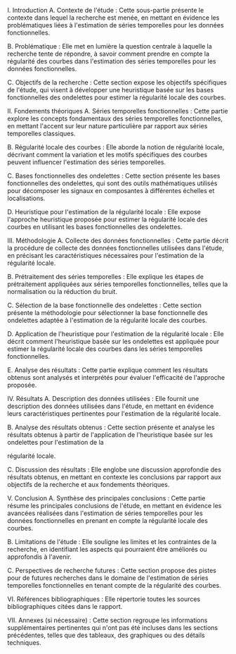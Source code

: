 I. Introduction
A. Contexte de l'étude : Cette sous-partie présente le contexte dans lequel la recherche est menée, en mettant en évidence les problématiques liées à l'estimation de séries temporelles pour les données fonctionnelles.

B. Problématique : Elle met en lumière la question centrale à laquelle la recherche tente de répondre, à savoir comment prendre en compte la régularité des courbes dans l'estimation des séries temporelles pour les données fonctionnelles.

C. Objectifs de la recherche : Cette section expose les objectifs spécifiques de l'étude, qui visent à développer une heuristique basée sur les bases fonctionnelles des ondelettes pour estimer la régularité locale des courbes.

II. Fondements théoriques
A. Séries temporelles fonctionnelles : Cette partie explore les concepts fondamentaux des séries temporelles fonctionnelles, en mettant l'accent sur leur nature particulière par rapport aux séries temporelles classiques.

B. Régularité locale des courbes : Elle aborde la notion de régularité locale, décrivant comment la variation et les motifs spécifiques des courbes peuvent influencer l'estimation des séries temporelles.

C. Bases fonctionnelles des ondelettes : Cette section présente les bases fonctionnelles des ondelettes, qui sont des outils mathématiques utilisés pour décomposer les signaux en composantes à différentes échelles et localisations.

D. Heuristique pour l'estimation de la régularité locale : Elle expose l'approche heuristique proposée pour estimer la régularité locale des courbes en utilisant les bases fonctionnelles des ondelettes.

III. Méthodologie
A. Collecte des données fonctionnelles : Cette partie décrit la procédure de collecte des données fonctionnelles utilisées dans l'étude, en précisant les caractéristiques nécessaires pour l'estimation de la régularité locale.

B. Prétraitement des séries temporelles : Elle explique les étapes de prétraitement appliquées aux séries temporelles fonctionnelles, telles que la normalisation ou la réduction du bruit.

C. Sélection de la base fonctionnelle des ondelettes : Cette section présente la méthodologie pour sélectionner la base fonctionnelle des ondelettes adaptée à l'estimation de la régularité locale des courbes.

D. Application de l'heuristique pour l'estimation de la régularité locale : Elle décrit comment l'heuristique basée sur les ondelettes est appliquée pour estimer la régularité locale des courbes dans les séries temporelles fonctionnelles.

E. Analyse des résultats : Cette partie explique comment les résultats obtenus sont analysés et interprétés pour évaluer l'efficacité de l'approche proposée.

IV. Résultats
A. Description des données utilisées : Elle fournit une description des données utilisées dans l'étude, en mettant en évidence leurs caractéristiques pertinentes pour l'estimation de la régularité locale.

B. Analyse des résultats obtenus : Cette section présente et analyse les résultats obtenus à partir de l'application de l'heuristique basée sur les ondelettes pour l'estimation de la

régularité locale.

C. Discussion des résultats : Elle englobe une discussion approfondie des résultats obtenus, en mettant en contexte les conclusions par rapport aux objectifs de la recherche et aux fondements théoriques.

V. Conclusion
A. Synthèse des principales conclusions : Cette partie résume les principales conclusions de l'étude, en mettant en évidence les avancées réalisées dans l'estimation de séries temporelles pour les données fonctionnelles en prenant en compte la régularité locale des courbes.

B. Limitations de l'étude : Elle souligne les limites et les contraintes de la recherche, en identifiant les aspects qui pourraient être améliorés ou approfondis à l'avenir.

C. Perspectives de recherche futures : Cette section propose des pistes pour de futures recherches dans le domaine de l'estimation de séries temporelles fonctionnelles en tenant compte de la régularité des courbes.

VI. Références bibliographiques : Elle répertorie toutes les sources bibliographiques citées dans le rapport.

VII. Annexes (si nécessaire) : Cette section regroupe les informations supplémentaires pertinentes qui n'ont pas été incluses dans les sections précédentes, telles que des tableaux, des graphiques ou des détails techniques.
